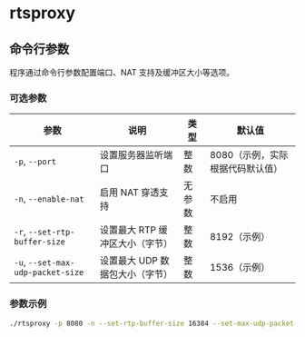 # rtsproxy

## 命令行参数

程序通过命令行参数配置端口、NAT 支持及缓冲区大小等选项。

### 可选参数

| 参数 | 说明 | 类型 | 默认值 |
|------|------|------|--------|
| `-p`, `--port` | 设置服务器监听端口 | 整数 | 8080（示例，实际根据代码默认值） |
| `-n`, `--enable-nat` | 启用 NAT 穿透支持 | 无参数 | 不启用 |
| `-r`, `--set-rtp-buffer-size` | 设置最大 RTP 缓冲区大小（字节） | 整数 | 8192（示例） |
| `-u`, `--set-max-udp-packet-size` | 设置最大 UDP 数据包大小（字节） | 整数 | 1536（示例） |

### 参数示例

```bash
./rtsproxy -p 8080 -n --set-rtp-buffer-size 16384 --set-max-udp-packet-size 1500